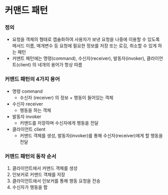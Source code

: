 # 커맨드 패턴

### 정의

- 요청을 객체의 형태로 캡슐화하여 사용자가 보낸 요청을 나중에 이용할 수 있도록 메서드 이름, 매개변수 등 요청에 필요한 정보를 저장 또는 로깅, 취소할 수 있게 하는 패턴
- 커맨트 패턴에는 명령(command), 수신자(receiver), 발동자(invoker), 클라이언트(client) 의 네개의 용어가 항상 따름

### 커맨드 패턴의 4가지 용어

- 명령 command
  - 수신자 (receiver) 의 정보 + 행동이 들어있는 객체
- 수신자 receiver
  - 행동을 하는 객체
- 발동자 invoker
  - 커맨드를 저장하며 수신자에게 행동을 전달
- 클라이언트 client
  - 커맨드 객체를 생성, 발동자(invoker)를 통해 수신자(receiver)에게 할 행동을 전달

### 커맨드 패턴의 동작 순서

1. 클라이언트에서 커맨드 객체를 생성
2. 인보커로 커맨드 객체를 저장
3. 클라이언트에서 인보커를 통해 행동 요청을 전송
4. 수신자가 행동을 함

